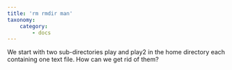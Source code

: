 ```yaml
---
title: 'rm rmdir man'
taxonomy:
    category:
        - docs
---
```


We start with two sub-directories play and play2 in the home directory each containing one text file. How can we get rid of them?